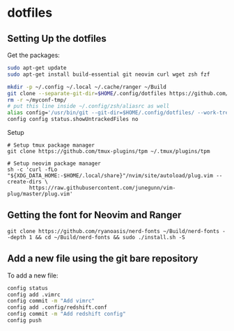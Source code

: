# dotfiles

## Setting Up the dotfiles

Get the packages:

```sh
sudo apt-get update
sudo apt-get install build-essential git neovim curl wget zsh fzf
```

```bash
mkdir -p ~/.config ~/.local ~/.cache/ranger ~/Build
git clone --separate-git-dir=$HOME/.config/dotfiles https://github.com/Jiahui17/dotfiles.git $HOME/myconf-tmp
rm -r ~/myconf-tmp/
# put this line inside ~/.config/zsh/aliasrc as well
alias config='/usr/bin/git --git-dir=$HOME/.config/dotfiles/ --work-tree=$HOME'
config config status.showUntrackedFiles no
```

Setup
```
# Setup tmux package manager
git clone https://github.com/tmux-plugins/tpm ~/.tmux/plugins/tpm

# Setup neovim package manager
sh -c 'curl -fLo "${XDG_DATA_HOME:-$HOME/.local/share}"/nvim/site/autoload/plug.vim --create-dirs \
       https://raw.githubusercontent.com/junegunn/vim-plug/master/plug.vim'
```

## Getting the font for Neovim and Ranger

```
git clone https://github.com/ryanoasis/nerd-fonts ~/Build/nerd-fonts --depth 1 && cd ~/Build/nerd-fonts && sudo ./install.sh -S

```

## Add a new file using the git bare repository

To add a new file:
```sh
config status
config add .vimrc
config commit -m "Add vimrc"
config add .config/redshift.conf
config commit -m "Add redshift config"
config push
```

